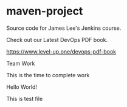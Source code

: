 # maven-project
Source code for James Lee's Jenkins course.

Check out our Latest DevOps PDF book.

https://www.level-up.one/devops-pdf-book


Team Work


This is the time to complete work

Hello World!

This is test file

